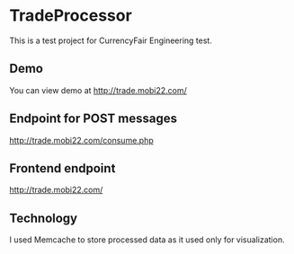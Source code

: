 # TradeProcessor

This is a test project for CurrencyFair Engineering test.

## Demo 

You can view demo at http://trade.mobi22.com/

## Endpoint for POST messages

http://trade.mobi22.com/consume.php

## Frontend endpoint

http://trade.mobi22.com/

## Technology

I used Memcache to store processed data as it used only for visualization.  